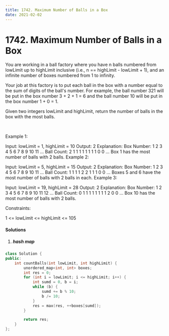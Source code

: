 ```yaml
---
title: 1742. Maximum Number of Balls in a Box
date: 2021-02-02
---
```



# 1742. Maximum Number of Balls in a Box


You are working in a ball factory where you have n balls numbered from lowLimit up to highLimit inclusive (i.e., n == highLimit - lowLimit + 1), and an infinite number of boxes numbered from 1 to infinity.

Your job at this factory is to put each ball in the box with a number equal to the sum of digits of the ball's number. For example, the ball number 321 will be put in the box number 3 + 2 + 1 = 6 and the ball number 10 will be put in the box number 1 + 0 = 1.

Given two integers lowLimit and highLimit, return the number of balls in the box with the most balls.

 

Example 1:

Input: lowLimit = 1, highLimit = 10
Output: 2
Explanation:
Box Number:  1 2 3 4 5 6 7 8 9 10 11 ...
Ball Count:  2 1 1 1 1 1 1 1 1 0  0  ...
Box 1 has the most number of balls with 2 balls.
Example 2:

Input: lowLimit = 5, highLimit = 15
Output: 2
Explanation:
Box Number:  1 2 3 4 5 6 7 8 9 10 11 ...
Ball Count:  1 1 1 1 2 2 1 1 1 0  0  ...
Boxes 5 and 6 have the most number of balls with 2 balls in each.
Example 3:

Input: lowLimit = 19, highLimit = 28
Output: 2
Explanation:
Box Number:  1 2 3 4 5 6 7 8 9 10 11 12 ...
Ball Count:  0 1 1 1 1 1 1 1 1 2  0  0  ...
Box 10 has the most number of balls with 2 balls.
 

Constraints:

1 <= lowLimit <= highLimit <= 105


#### Solutions

1. ##### hash map

```c++
class Solution {
public:
    int countBalls(int lowLimit, int highLimit) {
        unordered_map<int, int> boxes;
        int res = 0;
        for (int i = lowLimit; i <= highLimit; i++) {
            int sumd = 0, b = i;
            while (b) {
                sumd += b % 10;
                b /= 10;
            }
            res = max(res, ++boxes[sumd]);
        }

        return res;
    }
};
```